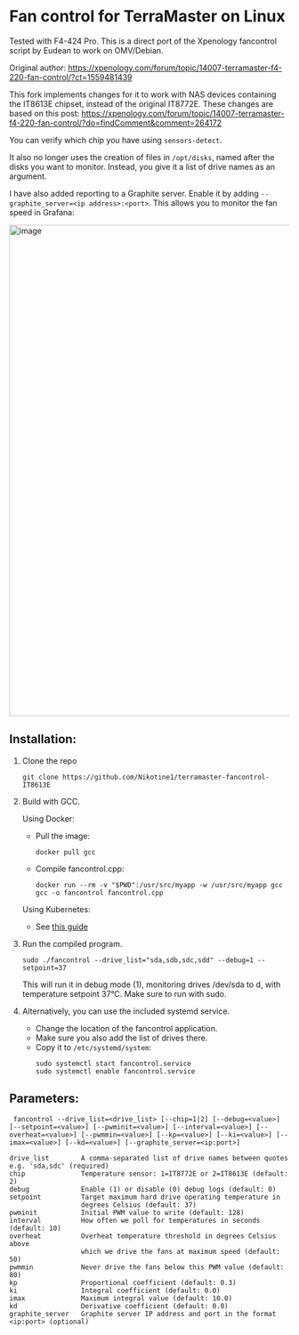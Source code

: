 # Fan control for TerraMaster on Linux

Tested with F4-424 Pro. This is a direct port of the Xpenology fancontrol script by Eudean to work on OMV/Debian.

Original author: https://xpenology.com/forum/topic/14007-terramaster-f4-220-fan-control/?ct=1559481439

This fork implements changes for it to work with NAS devices containing the IT8613E chipset, instead of the original IT8772E.
These changes are based on this post: https://xpenology.com/forum/topic/14007-terramaster-f4-220-fan-control/?do=findComment&comment=264172

You can verify which chip you have using ``sensors-detect``.

It also no longer uses the creation of files in ``/opt/disks``, named after the disks you want to monitor.
Instead, you give it a list of drive names as an argument.

I have also added reporting to a Graphite server.
Enable it by adding ``--graphite_server=<ip address>:<port>``.
This allows you to monitor the fan speed in Grafana:

<img width="883" alt="image" src="https://github.com/Nikotine1/terramaster-fancontrol-IT8613E/assets/1538384/a89e8c9d-1ada-490a-b380-9101bc4fa552">

## Installation:
1. Clone the repo
   ```
   git clone https://github.com/Nikotine1/terramaster-fancontrol-IT8613E
   ```

2. Build with GCC.

   Using Docker:
   - Pull the image:
     ```
     docker pull gcc
     ```
   - Compile fancontrol.cpp:
     ```
     docker run --rm -v "$PWD":/usr/src/myapp -w /usr/src/myapp gcc gcc -o fancontrol fancontrol.cpp
     ```

   Using Kubernetes:
   - See [this guide](https://www.niek.be/2024/06/02/compiling-c-with-gcc-in-kubernetes-container)

3. Run the compiled program.
   ```
   sudo ./fancontrol --drive_list="sda,sdb,sdc,sdd" --debug=1 --setpoint=37
   ```
   This will run it in debug mode (1), monitoring drives /dev/sda to d, with temperature setpoint 37°C. Make sure to run with sudo.

4. Alternatively, you can use the included systemd service.
   - Change the location of the fancontrol application.
   - Make sure you also add the list of drives there.
   - Copy it to `/etc/systemd/system`:
     ```
     sudo systemctl start fancontrol.service
     sudo systemctl enable fancontrol.service
     ```

## Parameters:
```
 fancontrol --drive_list=<drive_list> [--chip=1|2] [--debug=<value>] [--setpoint=<value>] [--pwminit=<value>] [--interval=<value>] [--overheat=<value>] [--pwmmin=<value>] [--kp=<value>] [--ki=<value>] [--imax=<value>] [--kd=<value>] [--graphite_server=<ip:port>]

drive_list        A comma-separated list of drive names between quotes e.g. 'sda,sdc' (required)
chip              Temperature sensor: 1=IT8772E or 2=IT8613E (default: 2)
debug             Enable (1) or disable (0) debug logs (default: 0)
setpoint          Target maximum hard drive operating temperature in
                  degrees Celsius (default: 37)
pwminit           Initial PWM value to write (default: 128)
interval          How often we poll for temperatures in seconds (default: 10)
overheat          Overheat temperature threshold in degrees Celsius above
                  which we drive the fans at maximum speed (default: 50)
pwmmin            Never drive the fans below this PWM value (default: 80)
kp                Proportional coefficient (default: 0.3)
ki                Integral coefficient (default: 0.0)
imax              Maximum integral value (default: 10.0)
kd                Derivative coefficient (default: 0.0)
graphite_server   Graphite server IP address and port in the format <ip:port> (optional)
```
